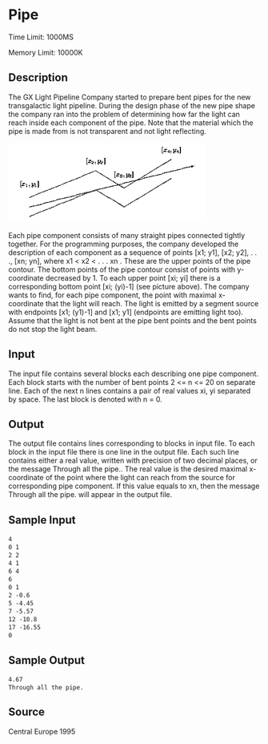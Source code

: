 # Pipe

Time Limit: 1000MS

Memory Limit: 10000K


## Description

The GX Light Pipeline Company started to prepare bent pipes for the new transgalactic light pipeline. During the design phase of the new pipe shape the company ran into the problem of determining how far the light can reach inside each component of the pipe. Note that the material which the pipe is made from is not transparent and not light reflecting.

![](pipe.gif)

Each pipe component consists of many straight pipes connected tightly together. For the programming purposes, the company developed the description of each component as a sequence of points [x1; y1], [x2; y2], . . ., [xn; yn], where x1 < x2 < . . . xn . These are the upper points of the pipe contour. The bottom points of the pipe contour consist of points with y-coordinate decreased by 1. To each upper point [xi; yi] there is a corresponding bottom point [xi; (yi)-1] (see picture above). The company wants to find, for each pipe component, the point with maximal x-coordinate that the light will reach. The light is emitted by a segment source with endpoints [x1; (y1)-1] and [x1; y1] (endpoints are emitting light too). Assume that the light is not bent at the pipe bent points and the bent points do not stop the light beam.


## Input

The input file contains several blocks each describing one pipe component. Each block starts with the number of bent points 2 <= n <= 20 on separate line. Each of the next n lines contains a pair of real values xi, yi separated by space. The last block is denoted with n = 0.


## Output

The output file contains lines corresponding to blocks in input file. To each block in the input file there is one line in the output file. Each such line contains either a real value, written with precision of two decimal places, or the message Through all the pipe.. The real value is the desired maximal x-coordinate of the point where the light can reach from the source for corresponding pipe component. If this value equals to xn, then the message Through all the pipe. will appear in the output file.


## Sample Input

```
4
0 1
2 2
4 1
6 4
6
0 1
2 -0.6
5 -4.45
7 -5.57
12 -10.8
17 -16.55
0
```


## Sample Output

```
4.67
Through all the pipe.
```


## Source

Central Europe 1995
